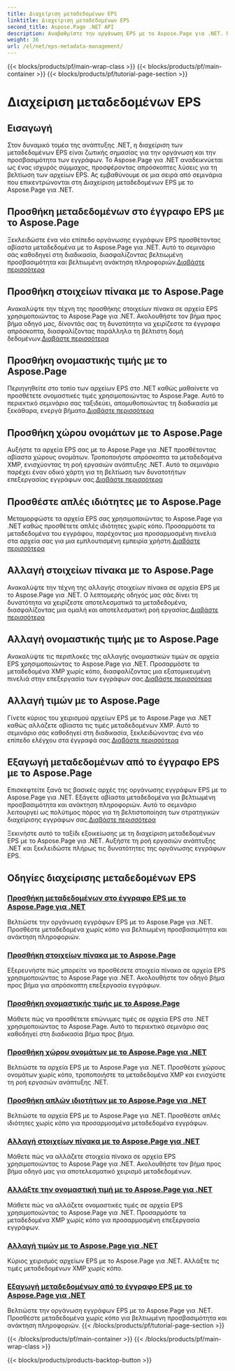 ```yaml
---
title: Διαχείριση μεταδεδομένων EPS
linktitle: Διαχείριση μεταδεδομένων EPS
second_title: Aspose.Page .NET API
description: Αναβαθμίστε την οργάνωση EPS με το Aspose.Page για .NET. Προσθέστε μεταδεδομένα χωρίς κόπο για βελτιωμένη προσβασιμότητα. Εξερευνήστε μαθήματα διαχείρισης μεταδεδομένων EPS.
weight: 36
url: /el/net/eps-metadata-management/
---
```


{{< blocks/products/pf/main-wrap-class >}}
{{< blocks/products/pf/main-container >}}
{{< blocks/products/pf/tutorial-page-section >}}

# Διαχείριση μεταδεδομένων EPS


## Εισαγωγή

Στον δυναμικό τομέα της ανάπτυξης .NET, η διαχείριση των μεταδεδομένων EPS είναι ζωτικής σημασίας για την οργάνωση και την προσβασιμότητα των εγγράφων. Το Aspose.Page για .NET αναδεικνύεται ως ένας ισχυρός σύμμαχος, προσφέροντας απρόσκοπτες λύσεις για τη βελτίωση των αρχείων EPS. Ας εμβαθύνουμε σε μια σειρά από σεμινάρια που επικεντρώνονται στη Διαχείριση μεταδεδομένων EPS με το Aspose.Page για .NET.

## Προσθήκη μεταδεδομένων στο έγγραφο EPS με το Aspose.Page
Ξεκλειδώστε ένα νέο επίπεδο οργάνωσης εγγράφων EPS προσθέτοντας αβίαστα μεταδεδομένα με το Aspose.Page για .NET. Αυτό το σεμινάριο σάς καθοδηγεί στη διαδικασία, διασφαλίζοντας βελτιωμένη προσβασιμότητα και βελτιωμένη ανάκτηση πληροφοριών.[Διαβάστε περισσότερα](./add-metadata-to-eps-document/)

## Προσθήκη στοιχείων πίνακα με το Aspose.Page
 Ανακαλύψτε την τέχνη της προσθήκης στοιχείων πίνακα σε αρχεία EPS χρησιμοποιώντας το Aspose.Page για .NET. Ακολουθήστε τον βήμα προς βήμα οδηγό μας, δίνοντάς σας τη δυνατότητα να χειρίζεστε τα έγγραφα απρόσκοπτα, διασφαλίζοντας παράλληλα τη βέλτιστη δομή δεδομένων.[Διαβάστε περισσότερα](./modify-eps-metadata-add-array-items/)

## Προσθήκη ονομαστικής τιμής με το Aspose.Page
 Περιηγηθείτε στο τοπίο των αρχείων EPS στο .NET καθώς μαθαίνετε να προσθέτετε ονομαστικές τιμές χρησιμοποιώντας το Aspose.Page. Αυτό το περιεκτικό σεμινάριο σας ταξιδεύει, απομυθοποιώντας τη διαδικασία με ξεκάθαρα, ενεργά βήματα.[Διαβάστε περισσότερα](./modify-eps-metadata-add-named-value/)

## Προσθήκη χώρου ονομάτων με το Aspose.Page
 Αυξήστε τα αρχεία EPS σας με το Aspose.Page για .NET προσθέτοντας αβίαστα χώρους ονομάτων. Τροποποιήστε απρόσκοπτα τα μεταδεδομένα XMP, ενισχύοντας τη ροή εργασιών ανάπτυξης .NET. Αυτό το σεμινάριο παρέχει έναν οδικό χάρτη για τη βελτίωση των δυνατοτήτων επεξεργασίας εγγράφων σας.[Διαβάστε περισσότερα](./modify-eps-metadata-add-namespace/)

## Προσθέστε απλές ιδιότητες με το Aspose.Page
 Μεταμορφώστε τα αρχεία EPS σας χρησιμοποιώντας το Aspose.Page για .NET καθώς προσθέτετε απλές ιδιότητες χωρίς κόπο. Προσαρμόστε τα μεταδεδομένα του εγγράφου, παρέχοντας μια προσαρμοσμένη πινελιά στα αρχεία σας για μια εμπλουτισμένη εμπειρία χρήστη.[Διαβάστε περισσότερα](./modify-eps-metadata-add-simple-properties/)

## Αλλαγή στοιχείων πίνακα με το Aspose.Page
 Ανακαλύψτε την τέχνη της αλλαγής στοιχείων πίνακα σε αρχεία EPS με το Aspose.Page για .NET. Ο λεπτομερής οδηγός μας σάς δίνει τη δυνατότητα να χειρίζεστε αποτελεσματικά τα μεταδεδομένα, διασφαλίζοντας μια ομαλή και αποτελεσματική ροή εργασίας.[Διαβάστε περισσότερα](./modify-eps-metadata-change-array-items/)

## Αλλαγή ονομαστικής τιμής με το Aspose.Page
 Ανακαλύψτε τις περιπλοκές της αλλαγής ονομαστικών τιμών σε αρχεία EPS χρησιμοποιώντας το Aspose.Page για .NET. Προσαρμόστε τα μεταδεδομένα XMP χωρίς κόπο, διασφαλίζοντας μια εξατομικευμένη πινελιά στην επεξεργασία των εγγράφων σας.[Διαβάστε περισσότερα](./modify-eps-metadata-change-named-value/)

## Αλλαγή τιμών με το Aspose.Page
 Γίνετε κύριος του χειρισμού αρχείων EPS με το Aspose.Page για .NET καθώς αλλάζετε αβίαστα τις τιμές μεταδεδομένων XMP. Αυτό το σεμινάριο σάς καθοδηγεί στη διαδικασία, ξεκλειδώνοντας ένα νέο επίπεδο ελέγχου στα έγγραφά σας.[Διαβάστε περισσότερα](./modify-eps-metadata-change-values/)

## Εξαγωγή μεταδεδομένων από το έγγραφο EPS με το Aspose.Page
 Επισκεφτείτε ξανά τις βασικές αρχές της οργάνωσης εγγράφων EPS με το Aspose.Page για .NET. Εξάγετε αβίαστα μεταδεδομένα για βελτιωμένη προσβασιμότητα και ανάκτηση πληροφοριών. Αυτό το σεμινάριο λειτουργεί ως πολύτιμος πόρος για τη βελτιστοποίηση των στρατηγικών διαχείρισης εγγράφων σας.[Διαβάστε περισσότερα](./extract-metadata-from-eps-document/)

Ξεκινήστε αυτό το ταξίδι εξοικείωσης με τη διαχείριση μεταδεδομένων EPS με το Aspose.Page για .NET. Αυξήστε τη ροή εργασιών ανάπτυξης .NET και ξεκλειδώστε πλήρως τις δυνατότητες της οργάνωσης εγγράφων EPS.
## Οδηγίες διαχείρισης μεταδεδομένων EPS
### [Προσθήκη μεταδεδομένων στο έγγραφο EPS με το Aspose.Page για .NET](./add-metadata-to-eps-document/)
Βελτιώστε την οργάνωση εγγράφων EPS με το Aspose.Page για .NET. Προσθέστε μεταδεδομένα χωρίς κόπο για βελτιωμένη προσβασιμότητα και ανάκτηση πληροφοριών.
### [Προσθήκη στοιχείων πίνακα με το Aspose.Page](./modify-eps-metadata-add-array-items/)
Εξερευνήστε πώς μπορείτε να προσθέσετε στοιχεία πίνακα σε αρχεία EPS χρησιμοποιώντας το Aspose.Page για .NET. Ακολουθήστε τον οδηγό βήμα προς βήμα για απρόσκοπτη επεξεργασία εγγράφων.
### [Προσθήκη ονομαστικής τιμής με το Aspose.Page](./modify-eps-metadata-add-named-value/)
Μάθετε πώς να προσθέτετε επώνυμες τιμές σε αρχεία EPS στο .NET χρησιμοποιώντας το Aspose.Page. Αυτό το περιεκτικό σεμινάριο σας καθοδηγεί στη διαδικασία βήμα προς βήμα.
### [Προσθήκη χώρου ονομάτων με το Aspose.Page για .NET](./modify-eps-metadata-add-namespace/)
Βελτιώστε τα αρχεία EPS με το Aspose.Page για .NET. Προσθέστε χώρους ονομάτων χωρίς κόπο, τροποποιήστε τα μεταδεδομένα XMP και ενισχύστε τη ροή εργασιών ανάπτυξης .NET.
### [Προσθήκη απλών ιδιοτήτων με το Aspose.Page για .NET](./modify-eps-metadata-add-simple-properties/)
Βελτιώστε τα αρχεία EPS με το Aspose.Page για .NET. Προσθέστε απλές ιδιότητες χωρίς κόπο για προσαρμοσμένα μεταδεδομένα εγγράφων.
### [Αλλαγή στοιχείων πίνακα με το Aspose.Page για .NET](./modify-eps-metadata-change-array-items/)
Μάθετε πώς να αλλάζετε στοιχεία πίνακα σε αρχεία EPS χρησιμοποιώντας το Aspose.Page για .NET. Ακολουθήστε τον βήμα προς βήμα οδηγό μας για αποτελεσματικό χειρισμό μεταδεδομένων.
### [Αλλάξτε την ονομαστική τιμή με το Aspose.Page για .NET](./modify-eps-metadata-change-named-value/)
Μάθετε πώς να αλλάζετε ονομαστικές τιμές σε αρχεία EPS χρησιμοποιώντας το Aspose.Page για .NET. Προσαρμόστε τα μεταδεδομένα XMP χωρίς κόπο για προσαρμοσμένη επεξεργασία εγγράφων.
### [Αλλαγή τιμών με το Aspose.Page για .NET](./modify-eps-metadata-change-values/)
Κύριος χειρισμός αρχείων EPS με το Aspose.Page για .NET. Αλλάξτε τις τιμές μεταδεδομένων XMP χωρίς κόπο.
### [Εξαγωγή μεταδεδομένων από το έγγραφο EPS με το Aspose.Page για .NET](./extract-metadata-from-eps-document/)
Βελτιώστε την οργάνωση εγγράφων EPS με το Aspose.Page για .NET. Προσθέστε μεταδεδομένα χωρίς κόπο για βελτιωμένη προσβασιμότητα και ανάκτηση πληροφοριών.
{{< /blocks/products/pf/tutorial-page-section >}}

{{< /blocks/products/pf/main-container >}}
{{< /blocks/products/pf/main-wrap-class >}}

{{< blocks/products/products-backtop-button >}}
